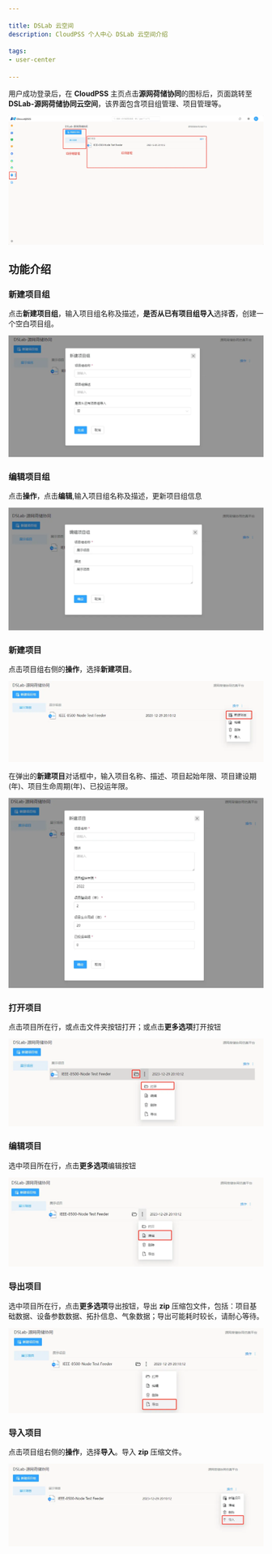 ```yaml
---

title: DSLab 云空间
description: CloudPSS 个人中心 DSLab 云空间介绍

tags: 
- user-center

---
```


用户成功登录后，在 **CloudPSS** 主页点击**源网荷储协同**的图标后，页面跳转至 **DSLab-源网荷储协同云空间**，该界面包含项目组管理、项目管理等。

![DSLab 云空间](./个人中心.png "DSLab 云空间")

## 功能介绍

### 新建项目组

点击**新建项目组**，输入项目组名称及描述，**是否从已有项目组导入**选择**否**，创建一个空白项目组。

![新建项目组](./新建项目组.png "新建项目组")

### 编辑项目组

点击**操作**，点击**编辑**,输入项目组名称及描述，更新项目组信息

![编辑项目组](./编辑项目组.png "编辑项目组")

### 新建项目

点击项目组右侧的**操作**，选择**新建项目**。

![新建项目](./新建项目.png "新建项目")

在弹出的**新建项目**对话框中，输入项目名称、描述、项目起始年限、项目建设期(年)、项目生命周期(年)、已投运年限。

![新建项目内容](./新建项目内容.png "新建项目内容")

### 打开项目

点击项目所在行，或点击文件夹按钮打开；或点击**更多选项**打开按钮

![打开项目](./打开项目.png "打开项目")

### 编辑项目
选中项目所在行，点击**更多选项**编辑按钮

![编辑项目](./编辑项目.png "编辑项目")

### 导出项目

选中项目所在行，点击**更多选项**导出按钮，导出 **zip** 压缩包文件，包括：项目基础数据、设备参数数据、拓扑信息、气象数据；导出可能耗时较长，请耐心等待。

![导出项目](./导出项目.png "导出项目")

### 导入项目

点击项目组右侧的**操作**，选择**导入**。导入 **zip** 压缩文件。

![导入项目](./导入项目.png "导入项目")

